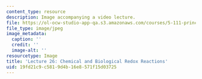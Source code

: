 ```yaml
---
content_type: resource
description: Image accompanying a video lecture.
file: https://ol-ocw-studio-app-qa.s3.amazonaws.com/courses/5-111-principles-of-chemical-science-fall-2008/19fd21c9c5819d4b16e8571f15d03725_26.jpg
file_type: image/jpeg
image_metadata:
  caption: ''
  credit: ''
  image-alt: ''
resourcetype: Image
title: 'Lecture 26: Chemical and Biological Redox Reactions'
uid: 19fd21c9-c581-9d4b-16e8-571f15d03725
---
```


